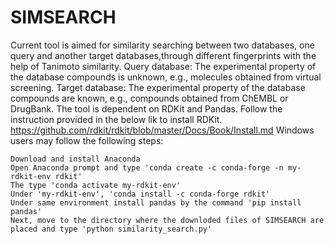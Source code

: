# SIMSEARCH
Current tool is aimed for similarity searching between two databases, one query and another target databases,through different fingerprints with the help of Tanimoto similarity. Query database: The experimental property of the database compounds is unknown, e.g., molecules obtained from virtual screening. Target database: The experimental property of the database compounds are known, e.g., compounds obtained from ChEMBL or DrugBank. The tool is dependent on RDKit and Pandas. Follow the instruction provided in the below lik to install RDKit. https://github.com/rdkit/rdkit/blob/master/Docs/Book/Install.md Windows users may follow the following steps:

    Download and install Anaconda
    Open Anaconda prompt and type 'conda create -c conda-forge -n my-rdkit-env rdkit'
    The type 'conda activate my-rdkit-env'
    Under 'my-rdkit-env', 'conda install -c conda-forge rdkit'
    Under same environment install pandas by the command 'pip install pandas'
    Next, move to the directory where the downloded files of SIMSEARCH are placed and type 'python similarity_search.py'
